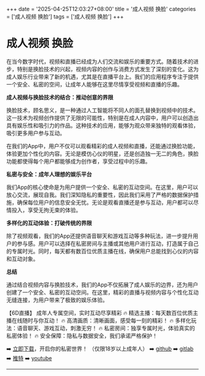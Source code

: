 +++
date = '2025-04-25T12:03:27+08:00'
title = '成人视频 换脸'
categories = ['成人视频 换脸']
tags = ['成人视频 换脸']
+++

# 成人视频 换脸

在当今数字时代，视频和直播已经成为人们交流和娱乐的重要方式。随着技术的进步，特别是换脸技术的兴起，视频内容的创作与消费方式发生了深刻的变化。这为成人娱乐行业带来了新的机遇，尤其是在直播平台上。我们的应用程序专注于提供一个安全、私密的空间，让成年人能够在这里尽情享受视频和直播的乐趣。

**成人视频与换脸技术的结合：推动创意的界限**

换脸技术，顾名思义，是一种通过人工智能将不同人的面孔替换到视频中的技术。这一技术为视频创作提供了无限的可能性，特别是在成人内容中，用户可以创造出具有娱乐性和吸引力的作品。这种技术的应用，能够为观众带来独特的观看体验，吸引更多用户参与互动。

在我们的App中，用户不仅可以观看精彩的成人视频和直播，还能通过换脸功能，体验更加个性化的内容。无论是模仿心仪的明星，还是创造独一无二的角色，换脸功能都使得每个用户都能够成为创作者，享受过程中的乐趣。

**私密与安全：成年人理想的娱乐平台**

我们App的核心使命是为用户提供一个安全、私密的互动空间。在这里，用户可以放心交流，展现自我。我们深知隐私的重要性，因此我们采用了严格的数据保护措施，确保每位用户的信息安全无忧。无论是观看直播还是参与互动，用户都可以尽情投入，享受无拘无束的体验。

**多样化的互动体验：打破传统的界限**

除了视频观看，我们的App还提供语音聊天和游戏互动等多种玩法，进一步提升用户的参与感。用户可以选择在私密房间与主播或其他用户进行互动，打造属于自己的专属时光。同时，每天都有数百位优质主播在线，确保用户总能找到心仪的内容和互动对象。

**总结**

通过结合视频内容与换脸技术，我们的App不仅拓展了成人娱乐的边界，还为用户创建了一个安全、私密的互动空间。在这里，精彩的直播与视频内容与个性化互动无缝连接，为用户带来了极致的娱乐体验。

【6D直播】
成年人专属空间，实时互动尽享精彩
🔥 精选主播：每天数百位优质主播在线随时与你互动！
🔥 高清画质：清晰画面，感受每一刻的精彩！
🔥 多样化玩法：语音聊天、游戏互动，刺激无穷！
🔥 私密房间：独享专属时光，体验真实的私密体验！
🔥 安全保障：隐私与数据安全，我们承诺严格保护！

➡️ [立即下载](https://down123.s3.ap-east-1.amazonaws.com/down/down.html?channelCode=blog)，开启你的私密世界！
（仅限18岁以上成年人）
➡️ [github](https://aldult-live.github.io/)
➡️ [gitlab](https://seo-09598d.gitlab.io/)
➡️ [推特](https://x.com/wegame33)
➡️ [youtube](https://www.youtube.com/@6Dlive)

---
